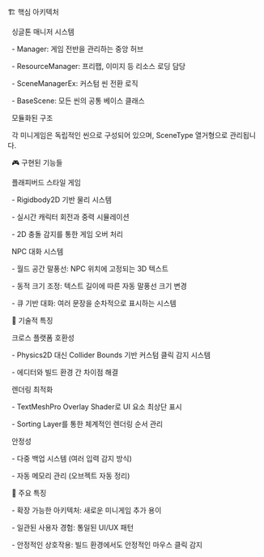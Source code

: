 🏗️ 핵심 아키텍처



&nbsp; 싱글톤 매니저 시스템



&nbsp; - Manager: 게임 전반을 관리하는 중앙 허브

&nbsp; - ResourceManager: 프리팹, 이미지 등 리소스 로딩 담당

&nbsp; - SceneManagerEx: 커스텀 씬 전환 로직

&nbsp; - BaseScene: 모든 씬의 공통 베이스 클래스



&nbsp; 모듈화된 구조



&nbsp; 각 미니게임은 독립적인 씬으로 구성되어 있으며, SceneType 열거형으로 관리됩니다.



&nbsp; 🎮 구현된 기능들



&nbsp; 플래피버드 스타일 게임



&nbsp; - Rigidbody2D 기반 물리 시스템

&nbsp; - 실시간 캐릭터 회전과 중력 시뮬레이션

&nbsp; - 2D 충돌 감지를 통한 게임 오버 처리



&nbsp; NPC 대화 시스템



&nbsp; - 월드 공간 말풍선: NPC 위치에 고정되는 3D 텍스트

&nbsp; - 동적 크기 조정: 텍스트 길이에 따른 자동 말풍선 크기 변경

&nbsp; - 큐 기반 대화: 여러 문장을 순차적으로 표시하는 시스템



&nbsp; 🔧 기술적 특징



&nbsp; 크로스 플랫폼 호환성



&nbsp; - Physics2D 대신 Collider Bounds 기반 커스텀 클릭 감지 시스템

&nbsp; - 에디터와 빌드 환경 간 차이점 해결



&nbsp; 렌더링 최적화



&nbsp; - TextMeshPro Overlay Shader로 UI 요소 최상단 표시

&nbsp; - Sorting Layer를 통한 체계적인 렌더링 순서 관리



&nbsp; 안정성



&nbsp; - 다중 백업 시스템 (여러 입력 감지 방식)

&nbsp; - 자동 메모리 관리 (오브젝트 자동 정리)



&nbsp; 🎯 주요 특징



&nbsp; - 확장 가능한 아키텍처: 새로운 미니게임 추가 용이

&nbsp; - 일관된 사용자 경험: 통일된 UI/UX 패턴

&nbsp; - 안정적인 상호작용: 빌드 환경에서도 안정적인 마우스 클릭 감지

